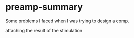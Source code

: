# preamp-summary
Some problems I faced when I was trying to design a comp.

attaching the result of the stimulation
